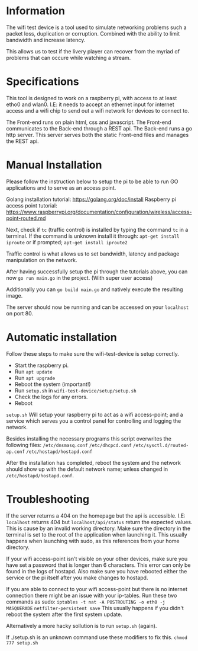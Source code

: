 # Information
The wifi test device is a tool used to simulate networking problems such a packet loss, duplication or corruption.
Combined with the ability to limit bandwidth and increase latency.

This allows us to test if the livery player can recover from the myriad of problems that can occure while watching a stream.


# Specifications
This tool is designed to work on a raspberry pi, with access to at least etho0 and wlan0.
I.E: it needs to accept an ethernet input for internet access and a wifi chip to send out a wifi network for devices to connect to.

The Front-end runs on plain html, css and javascript.
The Front-end communicates to the Back-end through a REST api.
The Back-end runs a go http server. This server serves both the static Front-end files and manages the REST api.


# Manual Installation
Please follow the instruction below to setup the pi to be able to run GO applications and to serve as an access point.

Golang installation tutorial:               https://golang.org/doc/install
Raspberry pi access point tutorial:         https://www.raspberrypi.org/documentation/configuration/wireless/access-point-routed.md


Next, check if `tc` (traffic control) is installed by typing the command `tc` in a terminal.
If the command is unknown install it through:
`apt-get install iproute` or if prompted; `apt-get install iproute2`

Traffic control is what allows us to set bandwidth, latency and package manipulation on the network.

After having successfully setup the pi through the tutorials above, you can now `go run main.go` in the project. (With super user access)

Additionally you can `go build main.go` and natively execute the resulting image.

The server should now be running and can be accessed on your `localhost` on port 80.

# Automatic installation
Follow these steps to make sure the wifi-test-device is setup correctly.

- Start the raspberry pi.
- Run `apt update`
- Run `apt upgrade`
- Reboot the system (important!)
- Run `setup.sh` in `wifi-test-device/setup/setup.sh`
- Check the logs for any errors.
- Reboot

`setup.sh` Will setup your raspberry pi to act as a wifi access-point;
and a service which serves you a control panel for controlling and logging the network.

Besides installing the necessary programs this script overwrites the following files:
`/etc/dnsmasq.conf`
`/etc/dhcpcd.conf`
`/etc/sysctl.d/routed-ap.conf`
`/etc/hostapd/hostapd.conf`

After the installation has completed, reboot the system and the network should show up with the default network name; unless changed in `/etc/hostapd/hostapd.conf`.


# Troubleshooting
If the server returns a 404 on the homepage but the api is accessible.
I.E: `localhost` returns 404 but `localhost/api/status` return the expected values.
This is cause by an invalid working directory. Make sure the directory in the terminal is set to the root of the application when launching it.
This usually happens when launching with sudo, as this references from your home directory.


If your wifi access-point isn't visible on your other devices, make sure you have set a password that is longer than 6 characters.
This error can only be found in the logs of hostapd. Also make sure you have rebooted either the service or the pi itself after you make changes to hostapd.


If you are able to connect to your wifi access-point but there is no internet connection there might be an issue with your ip-tables.
Run these two commands as sudo:
`iptables -t nat -A POSTROUTING -o eth0 -j MASQUERADE`
`netfilter-persistent save`
This usually happens if you didn't reboot the system after the first system update.

Alternatively a more hacky sollution is to run `setup.sh` (again).

If ./setup.sh is an unknown command use these modifiers to fix this.
`chmod 777 setup.sh`